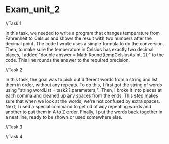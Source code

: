 # Exam_unit_2

//Task 1

In this task, we needed to write a program that changes temperature from Fahrenheit to Celsius and shows the result with two numbers after the decimal point. The code I wrote uses a simple formula to do the conversion. Then, to make sure the temperature in Celsius has exactly two decimal places, I added "double answer = Math.Round(tempCelsiusAsInt, 2);" to the code. This line rounds the answer to the required precision.

//Task 2

In this task, the goal was to pick out different words from a string and list them in order, without any repeats. To do this, I first got the string of words using "string wordList = task2?.parameters;". Then, I broke it into pieces at each comma and cleaned up any spaces from the ends. This step makes sure that when we look at the words, we're not confused by extra spaces. Next, I used a special command to get rid of any repeating words and another to put them in A to Z order. Finally, I put the words back together in a neat line, ready to be shown or used somewhere else.

//Task 3



//Task 4

 
